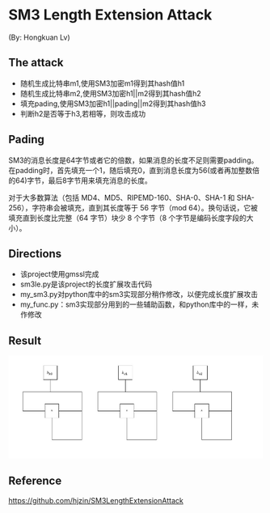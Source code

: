 #  SM3 Length Extension Attack
(By: Hongkuan Lv)

## The attack
* 随机生成比特串m1,使用SM3加密m1得到其hash值h1
* 随机生成比特串m2,使用SM3加密h1||m2得到其hash值h2
* 填充pading,使用SM3加密h1||pading||m2得到其hash值h3
* 判断h2是否等于h3,若相等，则攻击成功
  

## Pading

SM3的消息长度是64字节或者它的倍数，如果消息的长度不足则需要padding。在padding时，首先填充一个1，随后填充0，直到消息长度为56(或者再加整数倍的64)字节，最后8字节用来填充消息的长度。

对于大多数算法（包括 MD4、MD5、RIPEMD-160、SHA-0、SHA-1 和 SHA-256），字符串会被填充，直到其长度等于 56 字节（mod 64）。换句话说，它被填充直到长度比完整（64 字节）块少 8 个字节（8 个字节是编码长度字段的大小）。

## Directions
* 该project使用gmssl完成
* sm3le.py是该project的长度扩展攻击代码
* my_sm3.py对python库中的sm3实现部分稍作修改，以便完成长度扩展攻击
* my_func.py：sm3实现部分用到的一些辅助函数，和python库中的一样，未作修改



## Result
![Image text](https://github.com/CLiangH/Picture/blob/main/ZK1.jpg)

## Reference
https://github.com/hjzin/SM3LengthExtensionAttack


